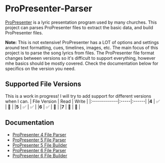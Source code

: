 <!-- [![GitHub - release](https://img.shields.io/github/v/release/FiniteLooper/ProPresenter-Parser?style=flat)](https://github.com/FiniteLooper/ProPresenter-Parser/releases/latest) -->

# ProPresenter-Parser
[ProPresenter](https://renewedvision.com/propresenter/) is a lyric presentation program used by many churches. This project can parses ProPresenter files to extract the basic data, and build ProPresenter files.

**Note:** This is not extensive! ProPresenter has a LOT of options and settings around text formatting, cues, timelines, images, etc. The main focus of this project is to parse the song lyrics from files. The ProPresenter file format changes between versions so it's difficult to support everything, however mhe basics should be mostly covered. Check the documentation below for specifics on the version you need.

## Supported File Versions
This is a work in progress! I will try to add support for different versions when I can.
| File Version | Read | Write |
|:-------------|:-----|:------|
|**4**         | ✅   | 🚫   |
|**5**         | ✅   | ✅   |
|**6**         | ✅   | 🚫   |
|**7**         | 🚫   | 🚫   |

<!-- ## Installation

```txt
npm install propresenter-parser --save
``` -->

## Documentation
* [ProPresenter 4 File Parser](docs/v4-parser.md)
* [ProPresenter 5 File Parser](docs/v5-parser.md)
* [ProPresenter 5 File Builder](docs/v5-builder.md)
* [ProPresenter 6 File Parser](docs/v6-parser.md)
* [ProPresenter 6 File Builder](docs/v6-builder.md)
